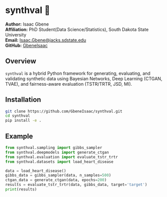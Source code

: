# synthval 🔬

**Author:** Isaac Gbene  
**Affiliation:** PhD Student(Data Science/Statistics), South Dakota State University  
**Email:** Isaac.Gbene@jacks.sdstate.edu  
**GitHub:** [GbeneIsaac](https://github.com/GbeneIsaac)

## Overview
`synthval` is a hybrid Python framework for generating, evaluating, and validating synthetic data using Bayesian Networks, Deep Learning (CTGAN, TVAE), and fairness-aware evaluation (TSTR/TRTR, JSD, MI).

## Installation
```bash
git clone https://github.com/GbeneIsaac/synthval.git
cd synthval
pip install -e .
```

## Example
```python
from synthval.sampling import gibbs_sampler
from synthval.deepmodels import generate_ctgan
from synthval.evaluation import evaluate_tstr_trtr
from synthval.datasets import load_heart_disease

data = load_heart_disease()
gibbs_data = gibbs_sampler(data, n_samples=500)
ctgan_data = generate_ctgan(data, epochs=200)
results = evaluate_tstr_trtr(data, gibbs_data, target='target')
print(results)
```

